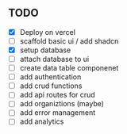 ## TODO

- [x] Deploy on vercel
- [ ] scaffold basic ui / add shadcn
- [x] setup database
- [ ] attach database to ui
- [ ] create data table componenet
- [ ] add authentication
- [ ] add crud functions
- [ ] add api routes for crud
- [ ] add organiztions (maybe)
- [ ] add error management
- [ ] add analytics
